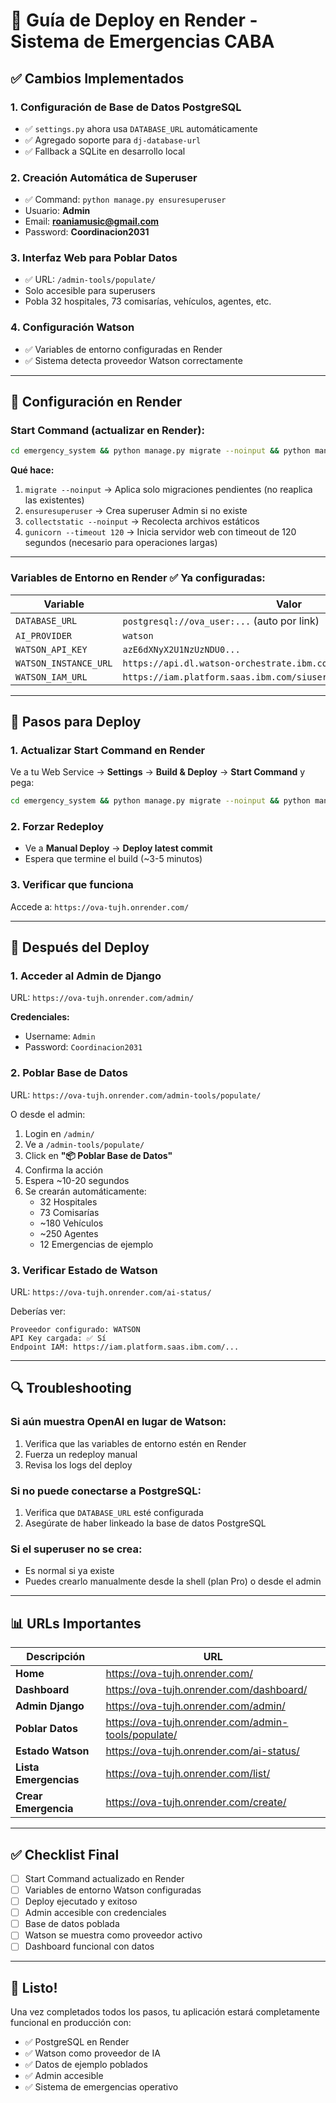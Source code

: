# 🚀 Guía de Deploy en Render - Sistema de Emergencias CABA

## ✅ Cambios Implementados

### 1. **Configuración de Base de Datos PostgreSQL**
- ✅ `settings.py` ahora usa `DATABASE_URL` automáticamente
- ✅ Agregado soporte para `dj-database-url`
- ✅ Fallback a SQLite en desarrollo local

### 2. **Creación Automática de Superuser**
- ✅ Command: `python manage.py ensuresuperuser`
- Usuario: **Admin**
- Email: **roaniamusic@gmail.com**
- Password: **Coordinacion2031**

### 3. **Interfaz Web para Poblar Datos**
- ✅ URL: `/admin-tools/populate/`
- Solo accesible para superusers
- Pobla 32 hospitales, 73 comisarías, vehículos, agentes, etc.

### 4. **Configuración Watson**
- ✅ Variables de entorno configuradas en Render
- ✅ Sistema detecta proveedor Watson correctamente

---

## 🔧 Configuración en Render

### **Start Command** (actualizar en Render):

```bash
cd emergency_system && python manage.py migrate --noinput && python manage.py ensuresuperuser && python manage.py collectstatic --noinput && gunicorn emergency_app.wsgi:application --bind 0.0.0.0:$PORT --timeout 120
```

**Qué hace:**
1. `migrate --noinput` → Aplica solo migraciones pendientes (no reaplica las existentes)
2. `ensuresuperuser` → Crea superuser Admin si no existe
3. `collectstatic --noinput` → Recolecta archivos estáticos
4. `gunicorn --timeout 120` → Inicia servidor web con timeout de 120 segundos (necesario para operaciones largas)

---

### **Variables de Entorno en Render** ✅ Ya configuradas:

| Variable | Valor |
|----------|-------|
| `DATABASE_URL` | `postgresql://ova_user:...` (auto por link) |
| `AI_PROVIDER` | `watson` |
| `WATSON_API_KEY` | `azE6dXNyX2U1NzUzNDU0...` |
| `WATSON_INSTANCE_URL` | `https://api.dl.watson-orchestrate.ibm.com/instances/...` |
| `WATSON_IAM_URL` | `https://iam.platform.saas.ibm.com/siusermgr/api/1.0/apikeys/token` |

---

## 📝 Pasos para Deploy

### 1. **Actualizar Start Command en Render**
Ve a tu Web Service → **Settings** → **Build & Deploy** → **Start Command** y pega:

```bash
cd emergency_system && python manage.py migrate --noinput && python manage.py ensuresuperuser && python manage.py collectstatic --noinput && gunicorn emergency_app.wsgi:application --bind 0.0.0.0:$PORT --timeout 120
```

### 2. **Forzar Redeploy**
- Ve a **Manual Deploy** → **Deploy latest commit**
- Espera que termine el build (~3-5 minutos)

### 3. **Verificar que funciona**
Accede a: `https://ova-tujh.onrender.com/`

---

## 🎯 Después del Deploy

### **1. Acceder al Admin de Django**
URL: `https://ova-tujh.onrender.com/admin/`

**Credenciales:**
- Username: `Admin`
- Password: `Coordinacion2031`

### **2. Poblar Base de Datos**
URL: `https://ova-tujh.onrender.com/admin-tools/populate/`

O desde el admin:
1. Login en `/admin/`
2. Ve a `/admin-tools/populate/`
3. Click en **"📦 Poblar Base de Datos"**
4. Confirma la acción
5. Espera ~10-20 segundos
6. Se crearán automáticamente:
   - 32 Hospitales
   - 73 Comisarías
   - ~180 Vehículos
   - ~250 Agentes
   - 12 Emergencias de ejemplo

### **3. Verificar Estado de Watson**
URL: `https://ova-tujh.onrender.com/ai-status/`

Deberías ver:
```
Proveedor configurado: WATSON
API Key cargada: ✅ Sí
Endpoint IAM: https://iam.platform.saas.ibm.com/...
```

---

## 🔍 Troubleshooting

### **Si aún muestra OpenAI en lugar de Watson:**
1. Verifica que las variables de entorno estén en Render
2. Fuerza un redeploy manual
3. Revisa los logs del deploy

### **Si no puede conectarse a PostgreSQL:**
1. Verifica que `DATABASE_URL` esté configurada
2. Asegúrate de haber linkeado la base de datos PostgreSQL

### **Si el superuser no se crea:**
- Es normal si ya existe
- Puedes crearlo manualmente desde la shell (plan Pro) o desde el admin

---

## 📊 URLs Importantes

| Descripción | URL |
|-------------|-----|
| **Home** | https://ova-tujh.onrender.com/ |
| **Dashboard** | https://ova-tujh.onrender.com/dashboard/ |
| **Admin Django** | https://ova-tujh.onrender.com/admin/ |
| **Poblar Datos** | https://ova-tujh.onrender.com/admin-tools/populate/ |
| **Estado Watson** | https://ova-tujh.onrender.com/ai-status/ |
| **Lista Emergencias** | https://ova-tujh.onrender.com/list/ |
| **Crear Emergencia** | https://ova-tujh.onrender.com/create/ |

---

## ✅ Checklist Final

- [ ] Start Command actualizado en Render
- [ ] Variables de entorno Watson configuradas
- [ ] Deploy ejecutado y exitoso
- [ ] Admin accesible con credenciales
- [ ] Base de datos poblada
- [ ] Watson se muestra como proveedor activo
- [ ] Dashboard funcional con datos

---

## 🎉 Listo!

Una vez completados todos los pasos, tu aplicación estará completamente funcional en producción con:
- ✅ PostgreSQL en Render
- ✅ Watson como proveedor de IA
- ✅ Datos de ejemplo poblados
- ✅ Admin accesible
- ✅ Sistema de emergencias operativo
